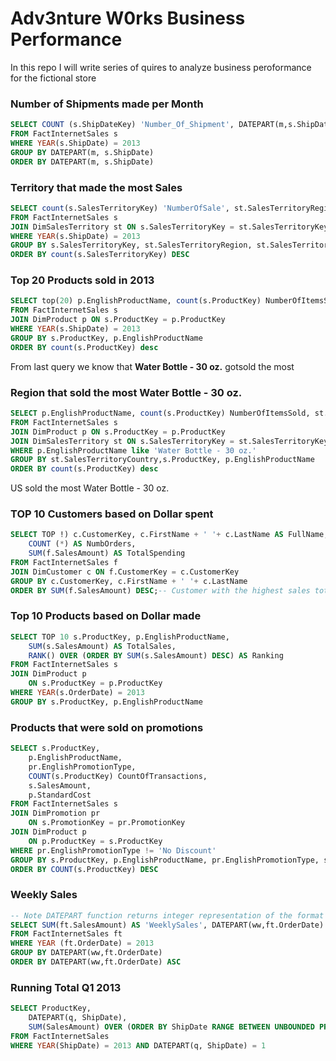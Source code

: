 # Adv3nture W0rks Business Performance
In this repo I will write series of quires to analyze business peroformance for the fictional store


### Number of Shipments made per Month

```SQL
SELECT COUNT (s.ShipDateKey) 'Number_Of_Shipment', DATEPART(m,s.ShipDate) as 'MonthNumb'
FROM FactInternetSales s
WHERE YEAR(s.ShipDate) = 2013
GROUP BY DATEPART(m, s.ShipDate) 
ORDER BY DATEPART(m, s.ShipDate)
```

### Territory that made the most Sales

```SQL
SELECT count(s.SalesTerritoryKey) 'NumberOfSale', st.SalesTerritoryRegion, st.SalesTerritoryCountry 
FROM FactInternetSales s 
JOIN DimSalesTerritory st ON s.SalesTerritoryKey = st.SalesTerritoryKey 
WHERE YEAR(s.ShipDate) = 2013 
GROUP BY s.SalesTerritoryKey, st.SalesTerritoryRegion, st.SalesTerritoryCountry
ORDER BY count(s.SalesTerritoryKey) DESC
```

### Top 20 Products sold in 2013

```SQL
SELECT top(20) p.EnglishProductName, count(s.ProductKey) NumberOfItemsSold  
FROM FactInternetSales s 
JOIN DimProduct p ON s.ProductKey = p.ProductKey 
WHERE YEAR(s.ShipDate) = 2013  
GROUP BY s.ProductKey, p.EnglishProductName 
ORDER BY count(s.ProductKey) desc 
```
From last query we know that **Water Bottle - 30 oz.** gotsold the most

### Region that sold the most Water Bottle - 30 oz. 

```SQL
SELECT p.EnglishProductName, count(s.ProductKey) NumberOfItemsSold, st.SalesTerritoryCountry
FROM FactInternetSales s
JOIN DimProduct p ON s.ProductKey = p.ProductKey
JOIN DimSalesTerritory st ON s.SalesTerritoryKey = st.SalesTerritoryKey
WHERE p.EnglishProductName like 'Water Bottle - 30 oz.'
GROUP BY st.SalesTerritoryCountry,s.ProductKey, p.EnglishProductName
ORDER BY count(s.ProductKey) desc 
```
US sold the most Water Bottle - 30 oz.



### TOP 10 Customers based on Dollar spent

```SQL
SELECT TOP !) c.CustomerKey, c.FirstName + ' '+ c.LastName AS FullName, 
    COUNT (*) AS NumbOrders,
    SUM(f.SalesAmount) AS TotalSpending
FROM FactInternetSales f 
JOIN DimCustomer c ON f.CustomerKey = c.CustomerKey
GROUP BY c.CustomerKey, c.FirstName + ' '+ c.LastName
ORDER BY SUM(f.SalesAmount) DESC;-- Customer with the highest sales total
```
### Top 10 Products based on Dollar made

```SQL
SELECT TOP 10 s.ProductKey, p.EnglishProductName,
    SUM(s.SalesAmount) AS TotalSales,
    RANK() OVER (ORDER BY SUM(s.SalesAmount) DESC) AS Ranking
FROM FactInternetSales s 
JOIN DimProduct p 
    ON s.ProductKey = p.ProductKey
WHERE YEAR(s.OrderDate) = 2013
GROUP BY s.ProductKey, p.EnglishProductName
```

### Products that were sold on promotions 

```SQL
SELECT s.ProductKey, 
    p.EnglishProductName,
    pr.EnglishPromotionType, 
    COUNT(s.ProductKey) CountOfTransactions, 
    s.SalesAmount, 
    p.StandardCost
FROM FactInternetSales s 
JOIN DimPromotion pr 
    ON s.PromotionKey = pr.PromotionKey 
JOIN DimProduct p 
    ON p.ProductKey = s.ProductKey
WHERE pr.EnglishPromotionType != 'No Discount'
GROUP BY s.ProductKey, p.EnglishProductName, pr.EnglishPromotionType, s.SalesAmount, p.StandardCost
ORDER BY COUNT(s.ProductKey) DESC
```

### Weekly Sales
```SQL
-- Note DATEPART function returns integer representation of the format given inside the brackets
SELECT SUM(ft.SalesAmount) AS 'WeeklySales', DATEPART(ww,ft.OrderDate) AS 'WeekNum'
FROM FactInternetSales ft 
WHERE YEAR (ft.OrderDate) = 2013
GROUP BY DATEPART(ww,ft.OrderDate)
ORDER BY DATEPART(ww,ft.OrderDate) ASC
```

### Running Total Q1 2013
```SQL
SELECT ProductKey,
    DATEPART(q, ShipDate), 
    SUM(SalesAmount) OVER (ORDER BY ShipDate RANGE BETWEEN UNBOUNDED PRECEDING AND CURRENT ROW) AS RunningTotal
FROM FactInternetSales
WHERE YEAR(ShipDate) = 2013 AND DATEPART(q, ShipDate) = 1

```
